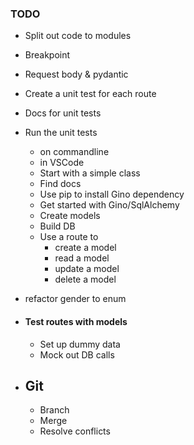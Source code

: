 ### TODO
- Split out code to modules
- Breakpoint
- Request body & pydantic
- Create a unit test for each route
- Docs for unit tests
- Run the unit tests
    - on commandline
    - in VSCode 
    - Start with a simple class
    - Find docs
    - Use pip to install Gino dependency
    - Get started with Gino/SqlAlchemy
    - Create models
    - Build DB
    - Use a route to 
        - create a model
        - read a model
        - update a model
        - delete a model
- refactor gender to enum
- #### Test routes with models
    - Set up dummy data
    - Mock out DB calls

- ## Git
    - Branch
    - Merge
    - Resolve conflicts